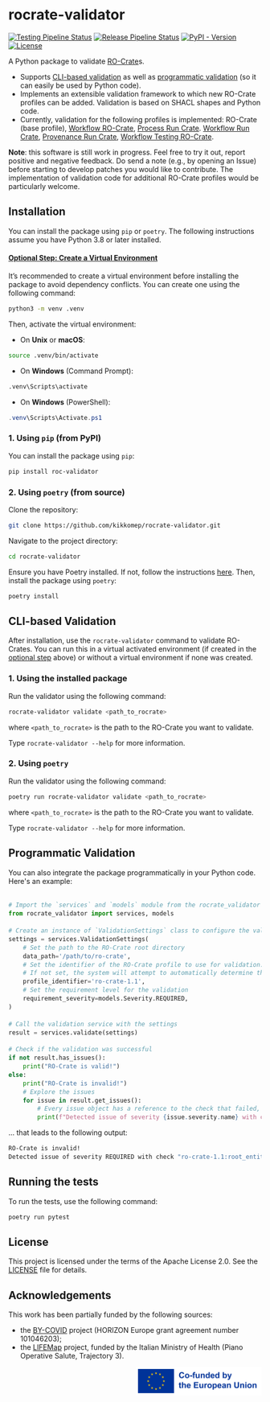 # rocrate-validator

[![Testing Pipeline Status](https://img.shields.io/github/actions/workflow/status/crs4/rocrate-validator/testing.yaml?label=Tests&logo=pytest)](https://github.com/crs4/rocrate-validator/actions/workflows/testing.yaml) [![Release Pipeline Status](https://img.shields.io/github/actions/workflow/status/crs4/rocrate-validator/release.yaml?label=Build&logo=python&logoColor=yellow)](https://github.com/crs4/rocrate-validator/actions/workflows/release.yaml) [![PyPI - Version](https://img.shields.io/pypi/v/roc-validator?logo=pypi&logoColor=green&label=PyPI)](https://pypi.org/project/roc-validator/) [![License](https://img.shields.io/badge/License-Apache_2.0-blue.svg?logo=apache&logoColor=red)](https://opensource.org/licenses/Apache-2.0)

<!-- [![Build Status](https://repolab.crs4.it/lifemonitor/rocrate-validator/badges/develop/pipeline.svg)](https://repolab.crs4.it/lifemonitor/rocrate-validator/-/pipelines?page=1&scope=branches&ref=develop) -->

<!-- [![codecov](https://codecov.io/gh/crs4/rocrate-validator/branch/main/graph/badge.svg?token=3ZQZQZQZQZ)](https://codecov.io/gh/crs4/rocrate-validator) -->

A Python package to validate [RO-Crate](https://researchobject.github.io/ro-crate/)s.

-   Supports [CLI-based validation](#cli-based-validation) as well as [programmatic validation](#programmatic-validation) (so it can easily be used by Python code).
-   Implements an extensible validation framework to which new RO-Crate profiles
    can be added. Validation is based on SHACL shapes and Python code.
-   Currently, validation for the following profiles is implemented: RO-Crate
    (base profile), [Workflow
    RO-Crate](https://w3id.org/workflowhub/workflow-ro-crate),
    [Process Run
    Crate](https://w3id.org/ro/wfrun/process).
    [Workflow Run Crate](https://w3id.org/ro/wfrun/workflow),
    [Provenance Run Crate](https://w3id.org/ro/wfrun/provenance),
    [Workflow Testing RO-Crate](https://w3id.org/ro/wftest).

**Note**: this software is still work in progress. Feel free to try it out,
report positive and negative feedback. Do send a note (e.g., by opening an
Issue) before starting to develop patches you would like to contribute. The
implementation of validation code for additional RO-Crate profiles would be
particularly welcome.

## Installation

You can install the package using `pip` or `poetry`. The following instructions assume you have Python 3.8 or later installed.

#### [Optional Step: Create a Virtual Environment](#optional-step-create-a-virtual-environment)

It’s recommended to create a virtual environment before installing the package to avoid dependency conflicts. You can create one using the following command:

```bash
python3 -m venv .venv
```

Then, activate the virtual environment:

-   On **Unix** or **macOS**:

```bash
source .venv/bin/activate
```

-   On **Windows** (Command Prompt):

```bash
.venv\Scripts\activate
```

-   On **Windows** (PowerShell):

```powershell
.venv\Scripts\Activate.ps1
```

### 1. Using `pip` (from PyPI)

You can install the package using `pip`:

```bash
pip install roc-validator
```

### 2. Using `poetry` (from source)

Clone the repository:

```bash
git clone https://github.com/kikkomep/rocrate-validator.git
```

Navigate to the project directory:

```bash
cd rocrate-validator
```

Ensure you have Poetry installed. If not, follow the instructions [here](https://python-poetry.org/docs/#installation). Then, install the package using `poetry`:

```bash
poetry install
```

## CLI-based Validation

After installation, use the `rocrate-validator` command to validate RO-Crates. You can run this in a virtual activated environment (if created in the [optional step](#optional-step-create-a-virtual-environment) above) or without a virtual environment if none was created.

### 1. Using the installed package

Run the validator using the following command:

```bash
rocrate-validator validate <path_to_rocrate>
```

where `<path_to_rocrate>` is the path to the RO-Crate you want to validate.

Type `rocrate-validator --help` for more information.

### 2. Using `poetry`

Run the validator using the following command:

```bash
poetry run rocrate-validator validate <path_to_rocrate>
```

where `<path_to_rocrate>` is the path to the RO-Crate you want to validate.

Type `rocrate-validator --help` for more information.

## Programmatic Validation

You can also integrate the package programmatically in your Python code. Here's an example:

```python

# Import the `services` and `models` module from the rocrate_validator package
from rocrate_validator import services, models

# Create an instance of `ValidationSettings` class to configure the validation
settings = services.ValidationSettings(
    # Set the path to the RO-Crate root directory
    data_path='/path/to/ro-crate',
    # Set the identifier of the RO-Crate profile to use for validation. 
    # If not set, the system will attempt to automatically determine the appropriate validation profile.
    profile_identifier='ro-crate-1.1',
    # Set the requirement level for the validation
    requirement_severity=models.Severity.REQUIRED,
)

# Call the validation service with the settings
result = services.validate(settings)

# Check if the validation was successful
if not result.has_issues():
    print("RO-Crate is valid!")
else:
    print("RO-Crate is invalid!")
    # Explore the issues
    for issue in result.get_issues():
        # Every issue object has a reference to the check that failed, the severity of the issue, and a message describing the issue.
        print(f"Detected issue of severity {issue.severity.name} with check \"{issue.check.identifier}\": {issue.message}")
```

... that leads to the following output:

```bash
RO-Crate is invalid!
Detected issue of severity REQUIRED with check "ro-crate-1.1:root_entity_exists: The RO-Crate must contain a root entity.
```

## Running the tests

To run the tests, use the following command:

```bash
poetry run pytest
```

<!-- ## Contributing

Contributions are welcome! Please read our [contributing guidelines](CONTRIBUTING.md) for details. -->

## License

This project is licensed under the terms of the Apache License 2.0. See the
[LICENSE](LICENSE) file for details.

## Acknowledgements

This work has been partially funded by the following sources:

-   the [BY-COVID](https://by-covid.org/) project (HORIZON Europe grant agreement number 101046203);
-   the [LIFEMap](https://www.thelifemap.it/) project, funded by the Italian Ministry of Health (Piano Operative Salute, Trajectory 3).

<img alt="Co-funded by the EU"
    src="https://raw.githubusercontent.com/crs4/rocrate-validator/develop/docs/img/eu-logo/EN_Co-fundedbytheEU_RGB_POS.png"
    width="250" align="right"/>
